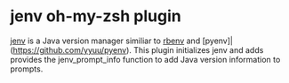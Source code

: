 # jenv oh-my-zsh plugin

[jenv](http://www.jenv.be/) is a Java version manager similiar to [rbenv](http://rbenv.org/) and [pyenv]|(https://github.com/yyuu/pyenv).  This plugin initializes jenv and adds provides the jenv_prompt_info function to add Java version information to prompts.
